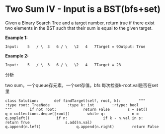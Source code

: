 # Two Sum IV - Input is a BST\(bfs+set\)

Given a Binary Search Tree and a target number, return true if there exist two elements in the BST such that their sum is equal to the given target.

**Example 1:**

```text
Input:    5   / \  3   6 / \   \2   4   7Target = 9Output: True
```

**Example 2:**

```text
Input:    5   / \  3   6 / \   \2   4   7Target = 28
```

分析

two sum。一个queue存元素，一个set存值。bfs 每次检查k-root.val是否在set里

```text
class Solution:       def findTarget(self, root, k):        """        :type root: TreeNode        :type k: int        :rtype: bool        """        if not root:            return False        s = set()        q = collections.deque([root])        while q:            n = q.popleft()            if n:                if k - n.val in s:                    return True                s.add(n.val)                q.append(n.left)                q.append(n.right)        return False
```

